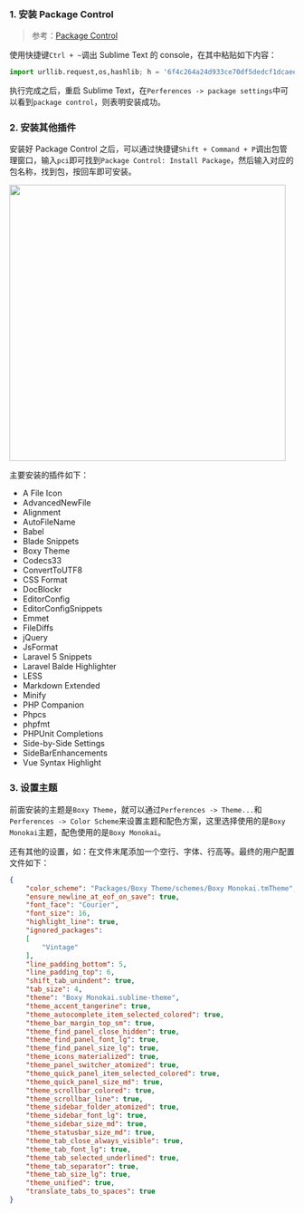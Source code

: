 ### 1. 安装 Package Control

> 参考：[Package Control](https://packagecontrol.io/installation#st3)

使用快捷键`Ctrl + ~`调出 Sublime Text 的 console，在其中粘贴如下内容：

```Python
import urllib.request,os,hashlib; h = '6f4c264a24d933ce70df5dedcf1dcaee' + 'ebe013ee18cced0ef93d5f746d80ef60'; pf = 'Package Control.sublime-package'; ipp = sublime.installed_packages_path(); urllib.request.install_opener( urllib.request.build_opener( urllib.request.ProxyHandler()) ); by = urllib.request.urlopen( 'http://packagecontrol.io/' + pf.replace(' ', '%20')).read(); dh = hashlib.sha256(by).hexdigest(); print('Error validating download (got %s instead of %s), please try manual install' % (dh, h)) if dh != h else open(os.path.join( ipp, pf), 'wb' ).write(by)
```

执行完成之后，重启 Sublime Text，在`Perferences -> package settings`中可以看到`package control`，则表明安装成功。

### 2. 安装其他插件

安装好 Package Control 之后，可以通过快捷键`Shift + Command + P`调出包管理窗口，输入`pci`即可找到`Package Control: Install Package`，然后输入对应的包名称，找到包，按回车即可安装。

<img src="http://7xkt52.com1.z0.glb.clouddn.com/markdown/1521794771267.png" width="488"/>

主要安装的插件如下：

* A File Icon
* AdvancedNewFile
* Alignment
* AutoFileName
* Babel
* Blade Snippets
* Boxy Theme
* Codecs33
* ConvertToUTF8
* CSS Format
* DocBlockr
* EditorConfig
* EditorConfigSnippets
* Emmet
* FileDiffs
* jQuery
* JsFormat
* Laravel 5 Snippets
* Laravel Balde Highlighter
* LESS
* Markdown Extended
* Minify
* PHP Companion
* Phpcs
* phpfmt
* PHPUnit Completions
* Side-by-Side Settings
* SideBarEnhancements
* Vue Syntax Highlight

### 3. 设置主题

前面安装的主题是`Boxy Theme`，就可以通过`Perferences -> Theme...`和`Perferences -> Color Scheme`来设置主题和配色方案，这里选择使用的是`Boxy Monokai`主题，配色使用的是`Boxy Monokai`。

还有其他的设置，如：在文件末尾添加一个空行、字体、行高等。最终的用户配置文件如下：

```json
{
	"color_scheme": "Packages/Boxy Theme/schemes/Boxy Monokai.tmTheme",
	"ensure_newline_at_eof_on_save": true,
	"font_face": "Courier",
	"font_size": 16,
	"highlight_line": true,
	"ignored_packages":
	[
		"Vintage"
	],
	"line_padding_bottom": 5,
	"line_padding_top": 6,
	"shift_tab_unindent": true,
	"tab_size": 4,
	"theme": "Boxy Monokai.sublime-theme",
	"theme_accent_tangerine": true,
	"theme_autocomplete_item_selected_colored": true,
	"theme_bar_margin_top_sm": true,
	"theme_find_panel_close_hidden": true,
	"theme_find_panel_font_lg": true,
	"theme_find_panel_size_lg": true,
	"theme_icons_materialized": true,
	"theme_panel_switcher_atomized": true,
	"theme_quick_panel_item_selected_colored": true,
	"theme_quick_panel_size_md": true,
	"theme_scrollbar_colored": true,
	"theme_scrollbar_line": true,
	"theme_sidebar_folder_atomized": true,
	"theme_sidebar_font_lg": true,
	"theme_sidebar_size_md": true,
	"theme_statusbar_size_md": true,
	"theme_tab_close_always_visible": true,
	"theme_tab_font_lg": true,
	"theme_tab_selected_underlined": true,
	"theme_tab_separator": true,
	"theme_tab_size_lg": true,
	"theme_unified": true,
	"translate_tabs_to_spaces": true
}
```



